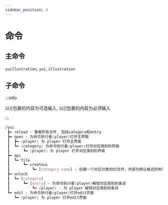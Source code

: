 ```yaml
---
sidebar_position: 4
---
```


# 命令

## 主命令

`yuillustration`, `yui`, `illustration`

## 子命令

:::info

以()包裹的内容为可选输入, 以[]包裹的内容为必须输入

:::

```scss title="命令结构"
/yui
 ┣━ reload - 重载所有文件, 包括category和entry
 ┣━ open - 为命令执行者(player)打开主界面
 ┃  ┣━ (player) 为 player 打开主界面
 ┃  ┗━ (category) 为命令执行者(player)打开对应类别的界面
 ┃      ┗━ (player) 为 player 打开对应类别的界面
 ┣━ api
 ┃  ┗━ file
 ┃      ┗━ createui
 ┃          ┗━ [category name] - 创建一个对应分类的UI文件，内容为默认格式的布局，如果已存在则不会覆盖
 ┣━ unlock
 ┃  ┗━ [category]
 ┃      ┗━ [entry] - 为命令执行者(player)解锁对应类别的条目
 ┃          ┗━ (player) - 为 player 解锁对应类别的条目
 ┗━ edit - 为命令执行者(player)打开edit页面
    ┗━ (player) 为 player 打开edit界面
```